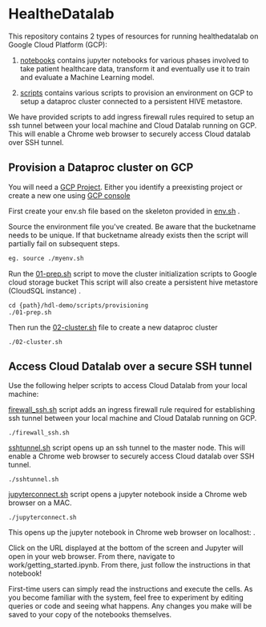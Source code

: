 # HealtheDatalab

This repository contains 2 types of resources for running healthedatalab on Google Cloud Platform (GCP):  

1. [notebooks](https://github.com/rasalt/hdl-demo/tree/master/notebooks "Jupyter Notebooks") contains jupyter notebooks for various phases involved to take patient healthcare data, transform it and eventually use it to train and evaluate a Machine Learning model.  

2. [scripts](https://github.com/rasalt/hdl-demo/tree/master/scripts "Shell scripts") contains various scripts to provision an environment on GCP to setup a dataproc cluster connected to a persistent HIVE metastore.  

We have provided scripts to add ingress firewall rules required to setup an ssh tunnel between your local machine and Cloud Datalab running on GCP. This will enable a Chrome web browser to securely access Cloud datalab over SSH tunnel.  

## Provision a Dataproc cluster on GCP

You will need a [GCP Project](https://cloud.google.com/storage/docs/projects). Either you identify a preexisting project or create a new one using [GCP console](https://cloud.google.com/compute/docs/console)

First create your env.sh file based on the skeleton provided in [env.sh]( ./scripts/provisioning/env.sh) .  

Source the environment file you've created. Be aware that the bucketname needs to be unique. If that bucketname already exists then the script will partially fail on subsequent steps.

```bash
eg. source ./myenv.sh
```

Run the [01-prep.sh](./scripts/provisioning/01-prep.sh) script to move the cluster initialization scripts to Google cloud storage bucket
This script will also create a persistent hive metastore (CloudSQL instance) .

```
cd {path}/hdl-demo/scripts/provisioning
./01-prep.sh
```

Then run the [02-cluster.sh](./scripts/provisioning/02-cluster.sh) file to create a new dataproc cluster
```
./02-cluster.sh
```

## Access Cloud Datalab over a secure SSH tunnel
Use the following helper scripts to access Cloud Datalab from your local machine:  

[firewall_ssh.sh](./scripts/provisioning/firewall_ssh.sh) script adds an ingress firewall rule required for establishing ssh tunnel between your local machine and Cloud Datalab running on GCP.  
```
./firewall_ssh.sh
```

[sshtunnel.sh](./scripts/provisioning/sshtunnel.sh) script opens up an ssh tunnel to the master node. This will enable a Chrome web browser to securely access Cloud datalab over SSH tunnel.
```
./sshtunnel.sh
```

[jupyterconnect.sh](./scripts/provisioning/jupyterconnect.sh) script opens a jupyter notebook inside a Chrome web browser on a MAC.  
```
./jupyterconnect.sh
```
This opens up the jupyter notebook in Chrome web browser on localhost:<port> .

Click on the URL displayed at the bottom of the screen and Jupyter will open in your web browser. From there, navigate to work/getting_started.ipynb. From there, just follow the instructions in that notebook!

First-time users can simply read the instructions and execute the cells. As you become familiar with the system, feel free to experiment by editing queries or code and seeing what happens. Any changes you make will be saved to your copy of the notebooks themselves.
